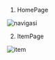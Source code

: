 1. HomePage

![navigasi](https://user-images.githubusercontent.com/55042970/159102479-9b2102c7-3a8b-4a82-b146-0219e854edc5.PNG)

2. ItemPage

![item](https://user-images.githubusercontent.com/55042970/159115340-cc321f78-0fcf-4e75-bcfa-e040f6e98b58.PNG)



